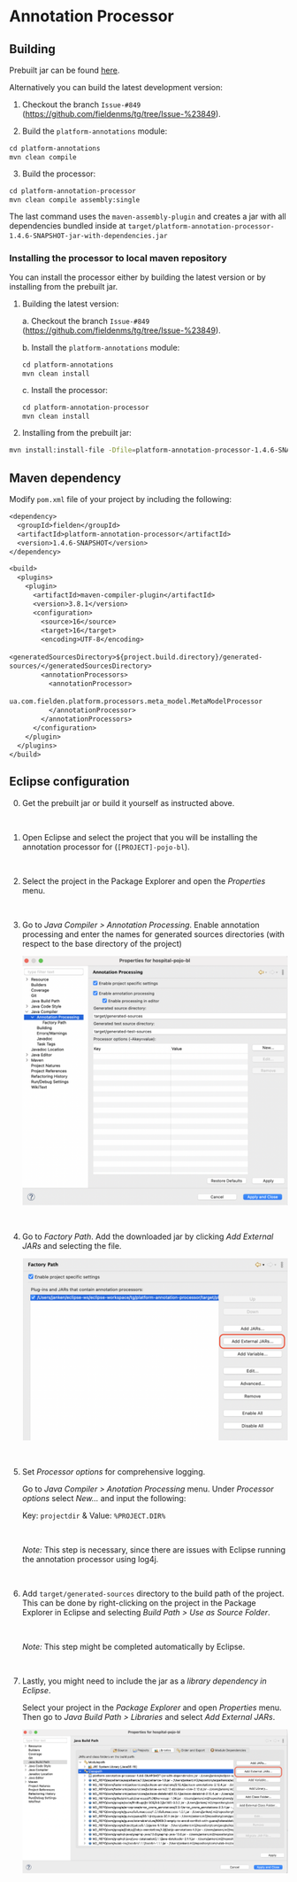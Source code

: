 # Annotation Processor

## Building
Prebuilt jar can be found [here](https://github.com/homedirectory/semantic-analysis/blob/master/processor/platform-annotation-processor-1.4.6-SNAPSHOT-jar-with-dependencies.jar).

Alternatively you can build the latest development version:

1. Checkout the branch `Issue-#849` (https://github.com/fieldenms/tg/tree/Issue-%23849).

2. Build the `platform-annotations` module:
```
cd platform-annotations
mvn clean compile
```

3. Build the processor:
```
cd platform-annotation-processor
mvn clean compile assembly:single
```

The last command uses the `maven-assembly-plugin` and creates a jar with all dependencies bundled inside at `target/platform-annotation-processor-1.4.6-SNAPSHOT-jar-with-dependencies.jar`

### Installing the processor to local maven repository
You can install the processor either by building the latest version or by installing from the prebuilt jar.

1. Building the latest version:

    a. Checkout the branch `Issue-#849` (https://github.com/fieldenms/tg/tree/Issue-%23849).

    b. Install the `platform-annotations` module:
    ```
    cd platform-annotations
    mvn clean install
    ```

    c. Install the processor:
    ```
    cd platform-annotation-processor
    mvn clean install
    ```

2. Installing from the prebuilt jar:

```bash
mvn install:install-file -Dfile=platform-annotation-processor-1.4.6-SNAPSHOT-jar-with-dependencies.jar -DgroupId=fielden -DartifactId=platform-annotation-processor -Dversion=1.4.6-SNAPSHOT -Dpackaging=jar
```

## Maven dependency
Modify `pom.xml` file of your project by including the following:
```
<dependency>
  <groupId>fielden</groupId>
  <artifactId>platform-annotation-processor</artifactId>
  <version>1.4.6-SNAPSHOT</version>
</dependency>
```

```
<build>
  <plugins>
    <plugin>
      <artifactId>maven-compiler-plugin</artifactId>
      <version>3.8.1</version>
      <configuration>
        <source>16</source>
        <target>16</target>
        <encoding>UTF-8</encoding>
        <generatedSourcesDirectory>${project.build.directory}/generated-sources/</generatedSourcesDirectory>
        <annotationProcessors>
          <annotationProcessor>
            ua.com.fielden.platform.processors.meta_model.MetaModelProcessor
          </annotationProcessor>
        </annotationProcessors>
      </configuration>
    </plugin>
  </plugins>
</build>
```


## Eclipse configuration
0. Get the prebuilt jar or build it yourself as instructed above.

<br>


1. Open Eclipse and select the project that you will be installing the annotation processor for (`[PROJECT]-pojo-bl`).

<br>


2. Select the project in the Package Explorer and open the *Properties* menu.

<br>


3. Go to *Java Compiler > Annotation Processing*. Enable annotation processing and enter the names for generated sources directories (with respect to the base directory of the project)

    ![annotation-processing](project-properties.png)

<br>

4. Go to *Factory Path*. Add the downloaded jar by clicking *Add External JARs* and selecting the file.

    ![factory-path](factory-path.png)

<br>

5. Set *Processor options* for comprehensive logging.

    Go to *Java Compiler > Anotation Processing* menu. Under *Processor options* select *New...* and input the following:
  
    Key: `projectdir` & Value: `%PROJECT.DIR%`
    
    <br>    
    
    *Note:* This step is necessary, since there are issues with Eclipse running the annotation processor using log4j. 

<br>

6. Add `target/generated-sources` directory to the build path of the project. This can be done by right-clicking on the project in the Package Explorer in Eclipse and selecting *Build Path > Use as Source Folder*.

    <br>

    *Note:* This step might be completed automatically by Eclipse.
    
<br>

7. Lastly, you might need to include the jar as a *library dependency in Eclipse*.

    Select your project in the *Package Explorer* and open *Properties* menu. Then go to *Java Build Path > Libraries* and select *Add External JARs*.

    ![libraries](libraries.png)

